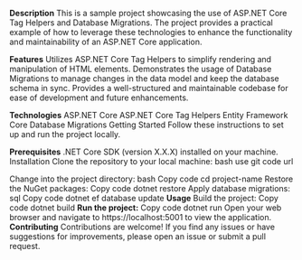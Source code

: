 **Description**
This is a sample project showcasing the use of ASP.NET Core Tag Helpers and Database Migrations. The project provides a practical example of how to leverage these technologies to enhance the functionality and maintainability of an ASP.NET Core application.

**Features**
Utilizes ASP.NET Core Tag Helpers to simplify rendering and manipulation of HTML elements.
Demonstrates the usage of Database Migrations to manage changes in the data model and keep the database schema in sync.
Provides a well-structured and maintainable codebase for ease of development and future enhancements.

**Technologies**
ASP.NET Core
ASP.NET Core Tag Helpers
Entity Framework Core
Database Migrations
Getting Started
Follow these instructions to set up and run the project locally.

**Prerequisites**
.NET Core SDK (version X.X.X) installed on your machine.
Installation
Clone the repository to your local machine:
bash
use git code url

Change into the project directory:
bash
Copy code
cd project-name
Restore the NuGet packages:
Copy code
dotnet restore
Apply database migrations:
sql
Copy code
dotnet ef database update
**Usage**
Build the project:
Copy code
dotnet build
**Run the project:**
Copy code
dotnet run
Open your web browser and navigate to https://localhost:5001 to view the application.
**Contributing**
Contributions are welcome! If you find any issues or have suggestions for improvements, please open an issue or submit a pull request.
